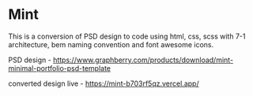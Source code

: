 # Mint

This is a conversion of PSD design to code using html, css, scss with 7-1 architecture, bem naming convention and font awesome icons.

PSD design - https://www.graphberry.com/products/download/mint-minimal-portfolio-psd-template

converted design live - https://mint-b703rf5qz.vercel.app/
